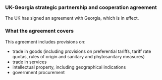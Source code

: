 ### UK-Georgia strategic partnership and cooperation agreement

The UK has signed an agreement with Georgia, which is in effect.

### What the agreement covers

This agreement includes provisions on:

- trade in goods (including provisions on preferential tariffs, tariff rate quotas, rules of origin and sanitary and phytosanitary measures)
- trade in services
- intellectual property, including geographical indications
- government procurement
